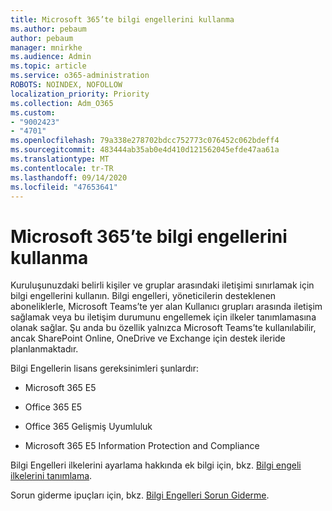 ```yaml
---
title: Microsoft 365’te bilgi engellerini kullanma
ms.author: pebaum
author: pebaum
manager: mnirkhe
ms.audience: Admin
ms.topic: article
ms.service: o365-administration
ROBOTS: NOINDEX, NOFOLLOW
localization_priority: Priority
ms.collection: Adm_O365
ms.custom:
- "9002423"
- "4701"
ms.openlocfilehash: 79a338e278702bdcc752773c076452c062bdeff4
ms.sourcegitcommit: 483444ab35ab0e4d410d121562045efde47aa61a
ms.translationtype: MT
ms.contentlocale: tr-TR
ms.lasthandoff: 09/14/2020
ms.locfileid: "47653641"
---
```

# <a name="using-information-barriers-in-microsoft-365"></a>Microsoft 365’te bilgi engellerini kullanma

Kuruluşunuzdaki belirli kişiler ve gruplar arasındaki iletişimi sınırlamak için bilgi engellerini kullanın. Bilgi engelleri, yöneticilerin desteklenen aboneliklerle, Microsoft Teams’te yer alan Kullanıcı grupları arasında iletişim sağlamak veya bu iletişim durumunu engellemek için ilkeler tanımlamasına olanak sağlar.  Şu anda bu özellik yalnızca Microsoft Teams’te kullanılabilir, ancak SharePoint Online, OneDrive ve Exchange için destek ileride planlanmaktadır.

Bilgi Engellerin lisans gereksinimleri şunlardır:

- Microsoft 365 E5

- Office 365 E5

- Office 365 Gelişmiş Uyumluluk

- Microsoft 365 E5 Information Protection and Compliance

Bilgi Engelleri ilkelerini ayarlama hakkında ek bilgi için, bkz. [Bilgi engeli ilkelerini tanımlama](https://docs.microsoft.com/microsoft-365/compliance/information-barriers-policies).

Sorun giderme ipuçları için, bkz. [Bilgi Engelleri Sorun Giderme](https://docs.microsoft.com/microsoft-365/compliance/information-barriers-troubleshooting).
